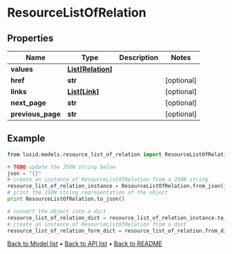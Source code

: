 # ResourceListOfRelation


## Properties
Name | Type | Description | Notes
------------ | ------------- | ------------- | -------------
**values** | [**List[Relation]**](Relation.md) |  | 
**href** | **str** |  | [optional] 
**links** | [**List[Link]**](Link.md) |  | [optional] 
**next_page** | **str** |  | [optional] 
**previous_page** | **str** |  | [optional] 

## Example

```python
from lusid.models.resource_list_of_relation import ResourceListOfRelation

# TODO update the JSON string below
json = "{}"
# create an instance of ResourceListOfRelation from a JSON string
resource_list_of_relation_instance = ResourceListOfRelation.from_json(json)
# print the JSON string representation of the object
print ResourceListOfRelation.to_json()

# convert the object into a dict
resource_list_of_relation_dict = resource_list_of_relation_instance.to_dict()
# create an instance of ResourceListOfRelation from a dict
resource_list_of_relation_form_dict = resource_list_of_relation.from_dict(resource_list_of_relation_dict)
```
[Back to Model list](../README.md#documentation-for-models) &#8226; [Back to API list](../README.md#documentation-for-api-endpoints) &#8226; [Back to README](../README.md)


